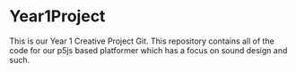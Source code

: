 # Year1Project

This is our Year 1 Creative Project Git. This repository contains all of the code for our p5js based platformer which has a focus on sound design and such.
